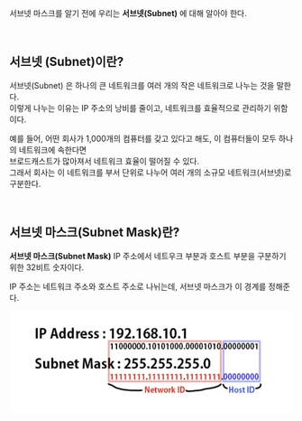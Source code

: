 서브넷 마스크를 알기 전에 우리는 **서브넷(Subnet)** 에 대해 알아야 한다.

<br>

## 서브넷 (Subnet)이란?

서브넷(Subnet) 은 하나의 큰 네트워크를 여러 개의 작은 네트워크로 나누는 것을 말한다. <br>
이렇게 나누는 이유는 IP 주소의 낭비를 줄이고, 네트워크를 효율적으로 관리하기 위함이다. <br>

예를 들어, 어떤 회사가 1,000개의 컴퓨터를 갖고 있다고 해도, 이 컴퓨터들이 모두 하나의 네트워크에 속한다면 <br>
브로드캐스트가 많아져서 네트워크 효율이 떨어질 수 있다. <br>
그래서 회사는 이 네트워크를 부서 단위로 나누어 여러 개의 소규모 네트워크(서브넷)로 구분한다.

<br>

## 서브넷 마스크(Subnet Mask)란?

**서브넷 마스크(Subnet Mask)** IP 주소에서 네트우크 부분과 호스트 부분을 구분하기 위한 32비트 숫자이다.

IP 주소는 네트워크 주소와 호스트 주소로 나뉘는데, 서브넷 마스크가 이 경계를 정해준다.

![서브넷 마스크](Image/subnet_mask.png)

